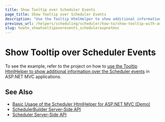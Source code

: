 ```yaml
---
title: Show Tooltip over Scheduler Events
page_title: Show Tooltip over Scheduler Events
description: "Use the Tooltip HtmlHelper to show additional information over the Kendo UI Scheduler events in ASP.NET MVC applications."
previous_url: /helpers/scheduling/scheduler/how-to/show-tooltip-with-additional-information-over-events
slug: howto_showtooltipoverevents_scheduleraspnetmvc
---
```


# Show Tooltip over Scheduler Events

To see the example, refer to the project on how to [use the Tooltip HtmlHelper to show additional information over the Scheduler events](https://github.com/telerik/ui-for-aspnet-mvc-examples/tree/master/scheduler/scheduler-tooltip-demo) in ASP.NET MVC applications.

## See Also

* [Basic Usage of the Scheduler HtmlHelper for ASP.NET MVC (Demo)](https://demos.telerik.com/aspnet-mvc/scheduler)
* [SchedulerBuilder Server-Side API](https://docs.telerik.com/aspnet-mvc/api/kendo.mvc.ui.fluent/schedulerbuilder)
* [Scheduler Server-Side API](/api/scheduler)
